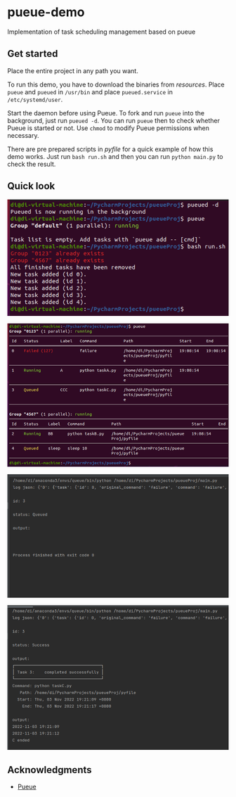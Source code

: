 # pueue-demo
Implementation of task scheduling management based on pueue

## Get started
Place the entire project in any path you want. 

To run this demo, you have to download the binaries from _resources_. Place `pueue` and `pueued` in `/usr/bin` and place `pueued.service` in `/etc/systemd/user`.

Start the daemon before using Pueue. To fork and run `pueue` into the background, just run `pueued -d`. You can run `pueue` then to check whether Pueue is started or not. Use `chmod` to modify Pueue permissions when necessary.

There are pre prepared scripts in _pyfile_ for a quick example of how this demo works. Just run `bash run.sh` and then you can run `python main.py` to check the result.

## Quick look
![](display/1.png)

![](display/2.png)

![](display/3.png)

![](display/4.png)

## Acknowledgments
* [Pueue](https://github.com/Nukesor/pueue)
